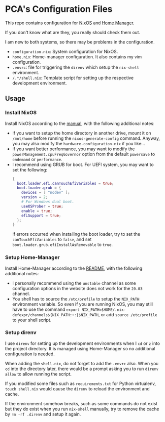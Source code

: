 # PCA's Configuration Files
This repo contains configuration for [NixOS](https://nixos.org/) and [Home Manager](https://github.com/rycee/home-manager).

If you don't know what are they, you really should check them out.

I am new to both systems, so there may be problems in the configuration.

* `configuration.nix`: System configuration for NixOS.
* `home.nix`: Home-manager configuration. It also contains my vim configuration.
* `.envrc`: file for triggering the `direnv` which setup the `nix-shell` environment.
* `/.*/shell.nix`: Template script for setting up the respective development environment.

## Usage
### Install NixOS
Install NixOS according to the [manual](https://nixos.org/nixos/manual/index.html#sec-installation), with the following additional notes:

* If you want to setup the home directory in another drive, mount it on `/mnt/home` before running the `nixos-generate-config` command.
  Anyway, you may also modify the `hardware-configuration.nix` if you like...
* If you want better performance, you may want to modify the `powerManagement.cpuFreqGovernor` option from the default `powersave` to `ondemand` or `performance`.
* I recommend using GRUB for boot.
  For UEFI system, you may want to set the following:
  ```nix
  {
    boot.loader.efi.canTouchEfiVariables = true;
    boot.loader.grub = {
      devices = [ "nodev" ];
      version = 2;
      # For Windows dual boot.
      useOSProber = true;
      enable = true;
      efiSupport = true;
    };
  }
  ```
  If errors occurred when installing the boot loader, try to set the `canTouchEfiVariables` to `false`, and set `boot.loader.grub.efiInstallAsRemovable` to `true`.

### Setup Home-Manager
Install Home-Manager according to the [README](https://github.com/rycee/home-manager/blob/master/README.md), with the following additional notes:

* I personally recommend using the `unstable` channel as some configuration options in the website does not work for the `20.03` channel.
* You shell has to source the `/etc/profile` to setup the `NIX_PATH` environment variable. So even if you are running NixOS, you may still have to use the command `export NIX_PATH=$HOME/.nix-defexpr/channels${NIX_PATH:+:}$NIX_PATH`, or add `source /etc/profile` to your shell script.

### Setup direnv
I use `direnv` for setting up the development environments when I `cd` or `z` into the project directory. It is managed using Home-Manager so no additional configuration is needed.

When adding the `shell.nix`, do not forget to add the `.envrc` also. When you `cd` into the directory later, there would be a prompt asking you to run `direnv allow` to allow running the script.

If you modified some files such as `requirements.txt` for Python virtualenv, `touch shell.nix` would cause the `direnv` to reload the environment and cache.

If the environment somehow breaks, such as some commands do not exist but they do exist when you run `nix-shell` manually, try to remove the cache by `rm -rf .direnv` and setup it again.

